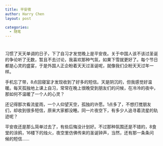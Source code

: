 ```yaml
---
title: 平安夜
author: Harry Chen
layout: post

categories:
  - 随笔
---
```

# 

习惯了天天单调的日子，下了自习才发觉晚上是平安夜。关于中国人该不该过圣诞的争论听了无数，暂且不去讨论，我喜欢那种气氛，如果下雪就更好了。每个节日都是心灵的盛宴，于是外国人正企盼着天天过圣诞呢，就像我们企盼天天过年一样。

手机忘了带，8点回寝室才发现收到了好多的短信。天是阴沉的，但我感觉好温暖。每天孤独地上课上自习，常常在晚上很晚受到朋友们的问候，在冷冷的夜中，那如何不温暖了一个人的心灵？

还记得那次看流星雨，一个人仰望天空，孤独的许愿。1点多了，不想打搅朋友们，却收到很多短信，原来大家都没睡。同一片夜空下，有多少人追寻着流星的轨迹呢？

平安夜还是那么简单过去了，有些后悔没计划好。不过那种氛围还是不错的，8食堂的涂鸦，16楼下的烛火，夜空里仿佛传来的圣诞钟声，当然，还有那一条条问候的短信……
